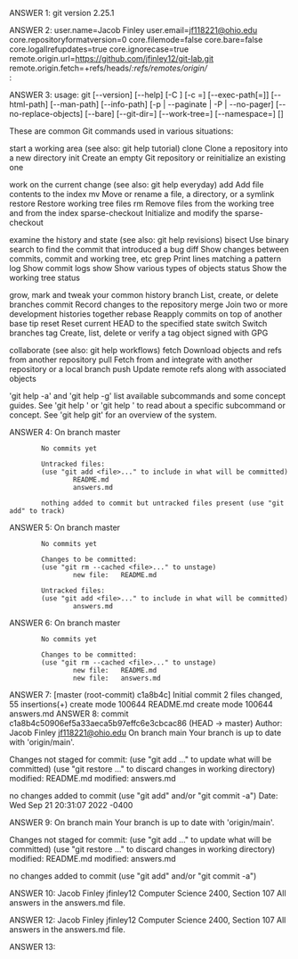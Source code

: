 ANSWER 1: 
git version 2.25.1

ANSWER 2: 
user.name=Jacob Finley
user.email=jf118221@ohio.edu
core.repositoryformatversion=0
core.filemode=false
core.bare=false
core.logallrefupdates=true
core.ignorecase=true
remote.origin.url=https://github.com/jfinley12/git-lab.git
remote.origin.fetch=+refs/heads/*:refs/remotes/origin/*   
:

ANSWER 3:
usage: git [--version] [--help] [-C <path>] [-c <name>=<value>]
           [--exec-path[=<path>]] [--html-path] [--man-path] [--info-path]
           [-p | --paginate | -P | --no-pager] [--no-replace-objects] [--bare]
           [--git-dir=<path>] [--work-tree=<path>] [--namespace=<name>]
           <command> [<args>]

These are common Git commands used in various situations:

start a working area (see also: git help tutorial)
   clone             Clone a repository into a new directory
   init              Create an empty Git repository or reinitialize an existing one

work on the current change (see also: git help everyday)
   add               Add file contents to the index
   mv                Move or rename a file, a directory, or a symlink
   restore           Restore working tree files
   rm                Remove files from the working tree and from the index
   sparse-checkout   Initialize and modify the sparse-checkout

examine the history and state (see also: git help revisions)
   bisect            Use binary search to find the commit that introduced a bug
   diff              Show changes between commits, commit and working tree, etc
   grep              Print lines matching a pattern
   log               Show commit logs
   show              Show various types of objects
   status            Show the working tree status

grow, mark and tweak your common history
   branch            List, create, or delete branches
   commit            Record changes to the repository
   merge             Join two or more development histories together
   rebase            Reapply commits on top of another base tip
   reset             Reset current HEAD to the specified state
   switch            Switch branches
   tag               Create, list, delete or verify a tag object signed with GPG

collaborate (see also: git help workflows)
   fetch             Download objects and refs from another repository
   pull              Fetch from and integrate with another repository or a local branch
   push              Update remote refs along with associated objects

'git help -a' and 'git help -g' list available subcommands and some
concept guides. See 'git help <command>' or 'git help <concept>'
to read about a specific subcommand or concept.
See 'git help git' for an overview of the system.

ANSWER 4: 
On branch master

            No commits yet

            Untracked files:
            (use "git add <file>..." to include in what will be committed)
                    README.md
                    answers.md

            nothing added to commit but untracked files present (use "git add" to track)
            
ANSWER 5: 
On branch master

            No commits yet

            Changes to be committed:
            (use "git rm --cached <file>..." to unstage)
                    new file:   README.md

            Untracked files:
            (use "git add <file>..." to include in what will be committed)
                    answers.md
                    
ANSWER 6:
 On branch master

            No commits yet

            Changes to be committed:
            (use "git rm --cached <file>..." to unstage)
                    new file:   README.md
                    new file:   answers.md
ANSWER 7: 
[master (root-commit) c1a8b4c] Initial commit
            2 files changed, 55 insertions(+)
            create mode 100644 README.md
            create mode 100644 answers.md
ANSWER 8:
commit c1a8b4c50906ef5a33aeca5b97effc6e3cbcac86 (HEAD -> master)
            Author: Jacob Finley <jf118221@ohio.edu>
    On branch main
Your branch is up to date with 'origin/main'.

Changes not staged for commit:
  (use "git add <file>..." to update what will be committed)
  (use "git restore <file>..." to discard changes in working directory)
        modified:   README.md
        modified:   answers.md

no changes added to commit (use "git add" and/or "git commit -a")        Date:   Wed Sep 21 20:31:07 2022 -0400
            
ANSWER 9:
On branch main
Your branch is up to date with 'origin/main'.

Changes not staged for commit:
  (use "git add <file>..." to update what will be committed)
  (use "git restore <file>..." to discard changes in working directory)
        modified:   README.md
        modified:   answers.md

no changes added to commit (use "git add" and/or "git commit -a")

ANSWER 10:
Jacob Finley jfinley12 Computer Science 2400, Section 107 All answers in the answers.md file.

ANSWER 12: 
Jacob Finley jfinley12 Computer Science 2400, Section 107 All answers in the answers.md file.

ANSWER 13:


